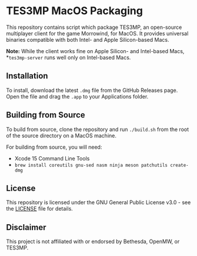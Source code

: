 # TES3MP MacOS Packaging

This repository contains script which package TES3MP, an open-source multiplayer client
for the game Morrowind, for MacOS. It provides universal binaries compatible with both
Intel- and Apple Silicon-based Macs.

**Note:** While the client works fine on Apple Silicon- and Intel-based Macs,
*`tes3mp-server` runs well only on Intel-based Macs.

## Installation
To install, download the latest `.dmg` file from the GitHub Releases page. Open the file
and drag the `.app` to your Applications folder.

## Building from Source
To build from source, clone the repository and run `./build.sh` from the root of the
source directory on a MacOS machine.

For building from source, you will need:
- Xcode 15 Command Line Tools
- `brew install coreutils gnu-sed nasm ninja meson patchutils create-dmg`

## License
This repository is licensed under the GNU General Public License v3.0 - see the
[LICENSE](LICENSE) file for details.

## Disclaimer
This project is not affiliated with or endorsed by Bethesda, OpenMW, or TES3MP.